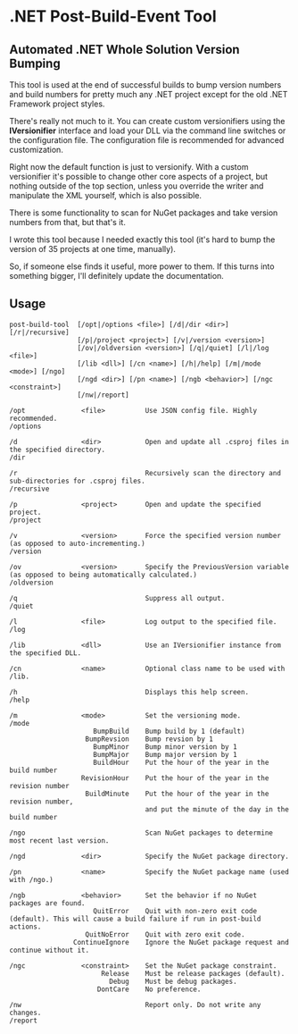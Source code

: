 # .NET Post-Build-Event Tool

## Automated .NET Whole Solution Version Bumping

This tool is used at the end of successful builds to bump version numbers and build numbers for pretty much any .NET project except for the old .NET Framework project styles.

There's really not much to it.  You can create custom versionifiers using the __IVersionifier__ interface and load your DLL via the command line switches or the configuration file.  The configuration file is recommended for advanced customization.

Right now the default function is just to versionify. With a custom versionifier it's possible to change other core aspects of a project, but nothing outside of the top section, unless you override the writer and manipulate the XML yourself, which is also possible.

There is some functionality to scan for NuGet packages and take version numbers from that, but that's it. 

I wrote this tool because I needed exactly this tool (it's hard to bump the version of 35 projects at one time, manually).

So, if someone else finds it useful, more power to them.  If this turns into something bigger, I'll definitely update the documentation.

## Usage

    post-build-tool  [/opt|/options <file>] [/d|/dir <dir>] [/r|/recursive]
                     [/p|/project <project>] [/v|/version <version>]
                     [/ov|/oldversion <version>] [/q|/quiet] [/l|/log <file>]
                     [/lib <dll>] [/cn <name>] [/h|/help] [/m|/mode <mode>] [/ngo]
                     [/ngd <dir>] [/pn <name>] [/ngb <behavior>] [/ngc <constraint>]
                     [/nw|/report]

    /opt              <file>          Use JSON config file. Highly recommended.
    /options

    /d                <dir>           Open and update all .csproj files in the specified directory.
    /dir

    /r                                Recursively scan the directory and sub-directories for .csproj files.
    /recursive

    /p                <project>       Open and update the specified project.
    /project

    /v                <version>       Force the specified version number (as opposed to auto-incrementing.)
    /version

    /ov               <version>       Specify the PreviousVersion variable (as opposed to being automatically calculated.)
    /oldversion

    /q                                Suppress all output.
    /quiet

    /l                <file>          Log output to the specified file.
    /log

    /lib              <dll>           Use an IVersionifier instance from the specified DLL.

    /cn               <name>          Optional class name to be used with /lib.

    /h                                Displays this help screen.
    /help

    /m                <mode>          Set the versioning mode.
    /mode
                         BumpBuild    Bump build by 1 (default)
                       BumpRevsion    Bump revsion by 1
                         BumpMinor    Bump minor version by 1
                         BumpMajor    Bump major version by 1
                         BuildHour    Put the hour of the year in the build number
                      RevisionHour    Put the hour of the year in the revision number
                       BuildMinute    Put the hour of the year in the revision number,
                                      and put the minute of the day in the build number

    /ngo                              Scan NuGet packages to determine most recent last version.

    /ngd              <dir>           Specify the NuGet package directory.

    /pn               <name>          Specify the NuGet package name (used with /ngo.)

    /ngb              <behavior>      Set the behavior if no NuGet packages are found.
                         QuitError    Quit with non-zero exit code (default). This will cause a build failure if run in post-build actions.
                       QuitNoError    Quit with zero exit code.
                    ContinueIgnore    Ignore the NuGet package request and continue without it.

    /ngc              <constraint>    Set the NuGet package constraint.
                           Release    Must be release packages (default).
                             Debug    Must be debug packages.
                          DontCare    No preference.

    /nw                               Report only. Do not write any changes.
    /report


